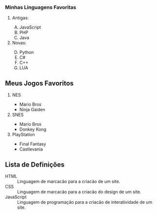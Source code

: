 ### Minhas Linguagens Favoritas

<ol>
        <li>Antigas:</li>
        <ol type="A">
        <li>JavaScript</li>
        <li>PHP</li>
        <li>Java</li>
        </ol>
        <li>Novas:</li>
        <ol type="A" start="4">
            <li>Python</li>
            <li>C#</li>
            <li>C++</li>
            <li>LUA</li>
        </ol>
    </ol>
<h2>Meus Jogos Favoritos</h2>
<ol>
<li>NES</li>
<ul type="square">
    <li>Mario Bros</li>
    <li>Ninja Gaiden</li>
</ul>
<li>SNES</li>
<ul type="square">
    <li>Mario Bros</li>
    <li>Donkey Kong</li>
</ul>
<li>PlayStation</li>
<ul type="square">
    <li>Final Fantasy</li>
    <li>Castlevania</li>
</ul>
</ol>
<h2>Lista de Definições</h2>
<!-- Lista de Definições é usada para criar listas de significados e exemplos tipo definicoes para uma linguagem de programação para o Google é bom ter uma lista de definições para melhorar o SEO da sua página -->
<!-- Usar DT e DD facilita nos mecanismos de buscas, para quando um usuario vai pesquisar vai dar a definição explicando o significado de forma rapida e simples de acordo com o que você está colocando -->
<dl> <!-- Definition List -->
<dt>HTML</dt> <!-- Definition Term -->
<dd>Linguagem de marcacão para a criacão de um site.</dd> <!-- Definition Description -->
<dt>CSS</dt>
<dd>Linguagem de marcacão para a criacão do design de um site.</dd>
<dt>JavaScript</dt>
<dd>Linguagem de programação para a criacão de interatividade de um site.</dd>
</dl>
